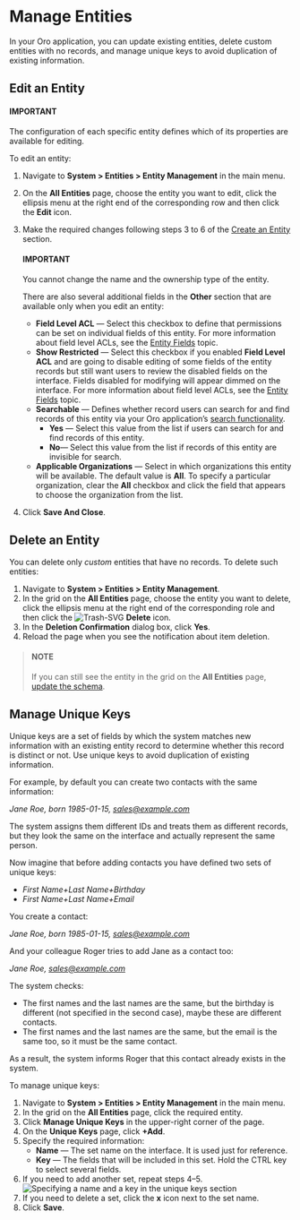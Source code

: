 <a id="doc-entity-actions-edit"></a>

# Manage Entities

In your Oro application, you can update existing entities, delete custom entities with no records, and manage unique keys to avoid duplication of existing information.

## Edit an Entity

#### IMPORTANT
The configuration of each specific entity defines which of its properties are available for editing.

To edit an entity:

1. Navigate to **System > Entities > Entity Management** in the main menu.
2. On the **All Entities** page, choose the entity you want to edit, click the ellipsis menu at the right end of the corresponding row and then click the <i class="fa fa-edit fa-lg" aria-hidden="true"></i> **Edit** icon.
3. Make the required changes following steps 3 to 6 of the [Create an Entity](create-entities.md#doc-entity-actions-create) section.

   #### IMPORTANT
   You cannot change the name and the ownership type of the entity.

   There are also several additional fields in the **Other** section that are available only when you edit an entity:
   - **Field Level ACL** — Select this checkbox to define that permissions can be set on individual fields of this entity. For more information about field level ACLs, see the [Entity Fields](entity-fields/index.md#doc-entity-fields) topic.
   - **Show Restricted** — Select this checkbox if you enabled **Field Level ACL** and are going to disable editing of some fields of the entity records but still want users to review the disabled fields on the interface. Fields disabled for modifying will appear dimmed on the interface. For more information about field level ACLs, see the [Entity Fields](entity-fields/index.md#doc-entity-fields) topic.
   - **Searchable** — Defines whether record users can search for and find records of this entity via your Oro application’s [search functionality](../../../concept-guides/catalog-promotions/search/index.md#user-guide-getting-started-search).
     - **Yes** — Select this value from the list if users can search for and find records of this entity.
     - **No**— Select this value from the list if records of this entity are invisible for search.
   - **Applicable Organizations** — Select in which organizations this entity will be available. The default value is **All**. To specify a particular organization, clear the **All** checkbox and click the field that appears to choose the organization from the list.
4. Click **Save And Close**.

## Delete an Entity

You can delete only *custom* entities that have no records. To delete such entities:

1. Navigate to **System > Entities > Entity Management**.
2. In the grid on the **All Entities** page, choose the entity you want to delete, click the ellipsis menu at the right end of the corresponding role and then click the ![Trash-SVG](_themes/sphinx_rtd_theme/static/svg-icons/trash.svg) **Delete** icon.
3. In the **Deletion Confirmation** dialog box, click **Yes**.
4. Reload the page when you see the notification about item deletion.

> #### NOTE
> If you can still see the entity in the grid on the **All Entities** page, [update the schema](manage-entity-fields.md#admin-guide-update-schema).

<a id="admin-guide-work-with-entities-unique-keys"></a>

## Manage Unique Keys

Unique keys are a set of fields by which the system matches new information with an existing entity record to determine whether this record is distinct or not. Use unique keys to avoid duplication of existing information.

For example, by default you can create two contacts with the same information:

*Jane Roe, born 1985-01-15, sales@example.com*

The system assigns them different IDs and treats them as different records, but they look the same on the interface and actually represent the same person.

Now imagine that before adding contacts you have defined two sets of unique keys:

* *First Name+Last Name+Birthday*
* *First Name+Last Name+Email*

You create a contact:

*Jane Roe, born 1985-01-15, sales@example.com*

And your colleague Roger tries to add Jane as a contact too:

*Jane Roe, sales@example.com*

The system checks:

- The first names and the last names are the same, but the birthday is different (not specified in the second case), maybe these are different contacts.
- The first names and the last names are the same, but the email is the same too, so it must be the same contact.

As a result, the system informs Roger that this contact already exists in the system.

To manage unique keys:

1. Navigate to **System > Entities > Entity Management** in the main menu.
2. In the grid on the **All Entities** page, click the required entity.
3. Click **Manage Unique Keys** in the upper-right corner of the page.
4. On the **Unique Keys** page, click **+Add**.
5. Specify the required information:
   - **Name** — The set name on the interface. It is used just for reference.
   - **Key** — The fields that will be included in this set. Hold the CTRL key to select several fields.
6. If you need to add another set, repeat steps 4–5.
   ![Specifying a name and a key in the unique keys section](user/img/system/entity_management/entity_manageuniquekeys.png)
7. If you need to delete a set, click the **x** icon next to the set name.
8. Click **Save**.

<!-- fa-bars = fa-navicon -->
<!-- Ic Tiles is used as Set As Default in saved views, and as tiles in display layout options -->
<!-- IcPencil refers to Rename in Commerce and Inline Editing in CRM -->
<!-- Check mark in the square. -->
<!-- SortDesc is also used as drop-down arrow -->
<!-- A -->
<!-- B -->
<!-- C -->
<!-- D -->
<!-- E -->
<!-- F -->
<!-- G -->
<!-- H -->
<!-- I -->
<!-- L -->
<!-- M -->
<!-- P -->
<!-- R -->
<!-- S -->
<!-- T -->
<!-- U -->
<!-- Z -->
